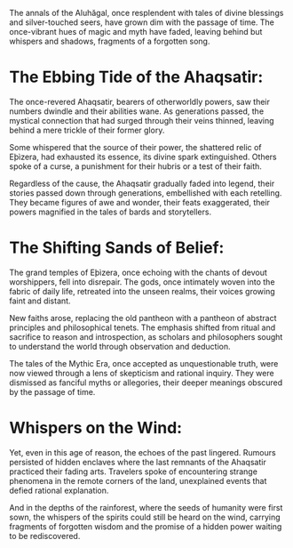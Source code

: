 The annals of the Aluhăgal, once resplendent with tales of divine blessings and silver-touched seers, have grown dim with the passage of time. The once-vibrant hues of magic and myth have faded, leaving behind but whispers and shadows, fragments of a forgotten song.

# The Ebbing Tide of the Ahaqsatir:

The once-revered Ahaqsatir, bearers of otherworldly powers, saw their numbers dwindle and their abilities wane. As generations passed, the mystical connection that had surged through their veins thinned, leaving behind a mere trickle of their former glory.

Some whispered that the source of their power, the shattered relic of Eþìzera, had exhausted its essence, its divine spark extinguished. Others spoke of a curse, a punishment for their hubris or a test of their faith.

Regardless of the cause, the Ahaqsatir gradually faded into legend, their stories passed down through generations, embellished with each retelling. They became figures of awe and wonder, their feats exaggerated, their powers magnified in the tales of bards and storytellers.

# The Shifting Sands of Belief:

The grand temples of Eþìzera, once echoing with the chants of devout worshippers, fell into disrepair. The gods, once intimately woven into the fabric of daily life, retreated into the unseen realms, their voices growing faint and distant.

New faiths arose, replacing the old pantheon with a pantheon of abstract principles and philosophical tenets. The emphasis shifted from ritual and sacrifice to reason and introspection, as scholars and philosophers sought to understand the world through observation and deduction.

The tales of the Mythic Era, once accepted as unquestionable truth, were now viewed through a lens of skepticism and rational inquiry. They were dismissed as fanciful myths or allegories, their deeper meanings obscured by the passage of time.

# Whispers on the Wind:

Yet, even in this age of reason, the echoes of the past lingered. Rumours persisted of hidden enclaves where the last remnants of the Ahaqsatir practiced their fading arts. Travelers spoke of encountering strange phenomena in the remote corners of the land, unexplained events that defied rational explanation.

And in the depths of the rainforest, where the seeds of humanity were first sown, the whispers of the spirits could still be heard on the wind, carrying fragments of forgotten wisdom and the promise of a hidden power waiting to be rediscovered.
